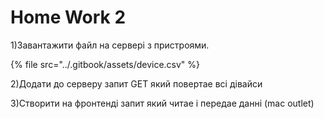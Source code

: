 # Home Work 2

1\)Завантажити файл на сервері з пристроями.

{% file src="../.gitbook/assets/device.csv" %}

2\)Додати до серверу запит GET який повертае всі дівайси

3\)Створити на фронтенді запит який читае і передае данні (mac outlet)
